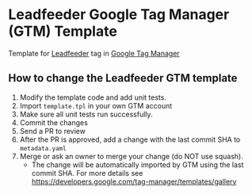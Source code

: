 # Leadfeeder Google Tag Manager (GTM) Template

Template for [Leadfeeder](https://www.leadfeeder.com) tag in
[Google Tag Manager](https://tagmanager.google.com)

## How to change the Leadfeeder GTM template

1. Modify the template code and add unit tests.
1. Import `template.tpl` in your own GTM account
1. Make sure all unit tests run successfully.
1. Commit the changes
1. Send a PR to review
1. After the PR is approved, add a change with the last commit SHA to
   `metadata.yaml`
1. Merge or ask an owner to merge your change (do NOT use squash).
   * The change will be automatically imported by GTM using the last commit SHA.
     For more details see https://developers.google.com/tag-manager/templates/gallery
